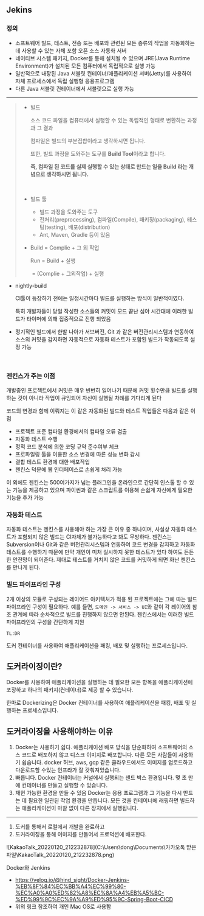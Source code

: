 ## Jekins

### 정의

- 소프트웨어 빌드, 테스트, 전송 또는 배포와 관련된 모든 종류의 작업을 자동화하는 데 사용할 수 있는 자체 포함 오픈 소스 자동화 서버
- 네이티브 시스템 패키지, Docker를 통해 설치될 수 있으며 JRE(Java Runtime Environment)가 설치된 모든 컴퓨터에서 독립적으로 실행 가능
- 일반적으로 내장된 Java 서블릿 컨테이너/애플리케이션 서버(Jetty)를 사용하여 자체 프로세스에서 독립 실행형 응용프로그램
- 다른 Java 서블릿 컨테이너에서 서블릿으로 실행 가능

---

> - 빌드
>
>   소스 코드 파일을 컴퓨터에서 실행할 수 있는 독립적인 형태로 변환하는 과정과 그 결과
>
>   컴파일은 빌드의 부분집합이라고 생각하시면 됩니다.
>
>   또한, 빌드 과정을 도와주는 도구를 **Build Tool**이라고 합니다.
>
>   **즉, 컴파일 된 코드를 실제 실행할 수 있는 상태로 만드는 일을 Build 라는 개념으로 생각하시면 됩니다.**
>
>   ​
>
> - 빌드 툴 
>
>   - 빌드 과정을 도와주는 도구
>   - 전처리(preprocessing), 컴파일(Compile), 패키징(packaging), 테스팅(testing), 배포(distribution)
>   - Ant, Maven, Gradle 등이 있음
>
>
> - Build = Complie + 그 외 작업
>
>   Run = Build + 실행
>
>   ​      = (Complie + 그외작업) + 실행



- nightly-build

  CI툴이 등장하기 전에는 일정시간마다 빌드를 실행하는 방식이 일반적이였다. 

  특히 개발자들이 당일 작성한 소스들의 커밋이 모드 끝난 심야 시간대에 이러한 빌드가 타이머에 의해 집중적으로 진행 되었음

- 정기적인 빌드에서 한발 나아가 서브버전, Git 과 같은 버전관리시스템과 연동하여 소스의 커밋을 감지하면 자동적으로 자동화 테스트가 포함된 빌드가 작동되도록 설정 가능

  ​

### 젠킨스가 주는 이점

개발중인 프로젝트에서 커밋은 매우 빈번히 일어나기 때문에 커밋 횟수만큼 빌드를 실행하는 것이 아니라 작업이 큐잉되어 자신이 실행될 차례를 기다리게 된다

코드의 변경과 함께 이뤄지는 이 같은 자동화된 빌드와 테스트 작업들은 다음과 같은 이점 

- 프로젝트 표준 컴파일 환경에서의 컴파일 오류 검출
- 자동화 테스트 수행
- 정적 코드 분석에 의한 코딩 규약 준수여부 체크
- 프로파일링 툴을 이용한 소스 변경에 따른 성능 변화 감시
- 결합 테스트 환경에 대한 배포작업
- 젠킨스 덕분에 웹 인터페이스로 손쉽게 처리 가능

이 외에도 젠킨스는 500여가지가 넘는 플러그인을 온라인으로 간단히 인스톨 할 수 있는 기능을 제공하고 있으며 파이썬과 같은 스크립트를 이용해 손쉽게 자신에게 필요한 기능을 추가 가능



### 자동화 테스트

자동화 테스트는 젠킨스를 사용해야 하는 가장 큰 이유 중 하나이며, 사실상 자동화 테스트가 포함되지 않은 빌드는 CI자체가 불가능하다고 봐도 무방하다. 젠킨스는 Subversion이나 Git과 같은 버전관리시스템과 연동하여 코드 변경을 감지하고 자동화 테스트를 수행하기 때문에 만약 개인이 미처 실시하지 못한 테스트가 있다 하여도 든든한 안전망이 되어준다. 제대로 테스트를 거치지 않은 코드를 커밋하게 되면 화난 젠킨스를 만나게 된다.



### 빌드 파이프라인 구성

2개 이상의 모듈로 구성되는 레이어드 아키텍처가 적용 된 프로젝트에는 그에 따는 빌드 파이프라인 구성이 필요하다. 예를 들면, `도메인 -> 서비스 -> UI`와 같이 각 레이어의 참조 관계에 따라 순차적으로 빌드를 진행하지 않으면 안된다. 젠킨스에서는 이러한 빌드 파이프라인의 구성을 간단하게 지원



`TL:DR`

도커 컨테이너를 사용하여 애플리케이션을 패킹, 배포 및 실행하는 프로세스입니다.

## 도커라이징이란?

Docker를 사용하여 애플리케이션을 실행하는 데 필요한 모든 항목을 애플리케이션에 포장하고 하나의 패키지(컨테이너)로 제공 할 수 있습니다.

한마로 Dockerizing은 Docker 컨테이너를 사용하여 애플리케이션을 패킹, 배포 및 실행하는 프로세스입니다.

## 도커라이징을 사용해야하는 이유

1. Docker는 사용하기 쉽다. 애플리케이션 배포 방식을 단순화하여 소프트웨어의 소스 코드로 배포하지 않고 디스크 이미지로 배포합니다. 다른 모든 사람들이 사용하기 쉽습니다. docker 허브, aws, gcp 같은 클라우드에서도 이미지를 업로드하고 다운로드할 수있는 인프라가 잘 갖춰져있습니다.
2. 빠릅니다.
   Docker 컨테이너는 커널에서 실행되는 샌드 박스 환경입니다. 몇 초 만에 컨테이너를 만들고 실행할 수 있습니다.
3. 재현 가능한 환경을 만들 수 있음
   Docker는 응용 프로그램과 그 기능을 다시 만드는 데 필요한 일관된 작업 환경을 만듭니다. 모든 것을 컨테이너에 래핑하면 빌드하는 애플리케이션이 마찰 없이 다른 장치에서 실행됩니다.

------

1. 도커를 통해서 로컬에서 개발을 완료하고
2. 도커라이징을 통해 이미지를 만들어서 프로덕션에 배포한다.


![KakaoTalk_20220120_212232878](C:\Users\dong\Documents\카카오톡 받은 파일\KakaoTalk_20220120_212232878.png)



Docker와 Jenkins

- https://velog.io/@hind_sight/Docker-Jenkins-%EB%8F%84%EC%BB%A4%EC%99%80-%EC%A0%A0%ED%82%A8%EC%8A%A4%EB%A5%BC-%ED%99%9C%EC%9A%A9%ED%95%9C-Spring-Boot-CICD
- 위의 링크 참조하여 개인 Mac OS로 사용함 